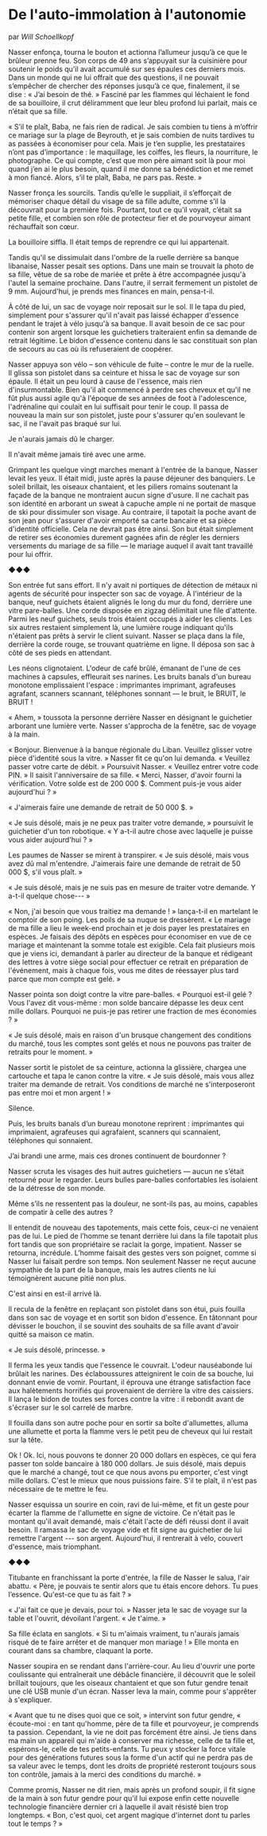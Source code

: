 # De l'auto-immolation à l'autonomie

par *Will Schoellkopf*

Nasser enfonça, tourna le bouton et actionna l’allumeur jusqu’à ce que le brûleur prenne feu. Son corps de 49 ans s’appuyait sur la cuisinière pour soutenir le poids qu’il avait accumulé sur ses épaules ces derniers mois. Dans un monde qui ne lui offrait que des questions, il ne pouvait s’empêcher de chercher des réponses jusqu’à ce que, finalement, il se dise : « J’ai besoin de thé. » Fasciné par les flammes qui léchaient le fond de sa bouilloire, il crut déliramment que leur bleu profond lui parlait, mais ce n’était que sa fille.

« S’il te plaît, Baba, ne fais rien de radical. Je sais combien tu tiens à m’offrir ce mariage sur la plage de Beyrouth, et je sais combien de nuits tardives tu as passées à économiser pour cela. Mais je t’en supplie, les prestataires n’ont pas d’importance : le maquillage, les coiffes, les fleurs, la nourriture, le photographe. Ce qui compte, c’est que mon père aimant soit là pour moi quand j’en ai le plus besoin, quand il me donne sa bénédiction et me remet à mon fiancé. Alors, s’il te plaît, Baba, ne pars pas. Reste. »

Nasser fronça les sourcils. Tandis qu’elle le suppliait, il s’efforçait de mémoriser chaque détail du visage de sa fille adulte, comme s’il la découvrait pour la première fois. Pourtant, tout ce qu’il voyait, c’était sa petite fille, et combien son rôle de protecteur fier et de pourvoyeur aimant réchauffait son cœur.

La bouilloire siffla. Il était temps de reprendre ce qui lui appartenait.

Tandis qu'il se dissimulait dans l'ombre de la ruelle derrière sa banque libanaise, Nasser pesait ses options. Dans une main se trouvait la photo de sa fille, vêtue de sa robe de mariée et prête à être accompagnée jusqu'à l'autel la semaine prochaine. Dans l'autre, il serrait fermement un pistolet de 9 mm. Aujourd'hui, je prends mes finances en main, pensa-t-il.

À côté de lui, un sac de voyage noir reposait sur le sol. Il le tapa du pied, simplement pour s'assurer qu'il n'avait pas laissé échapper d'essence pendant le trajet à vélo jusqu'à sa banque. Il avait besoin de ce sac pour contenir son argent lorsque les guichetiers traiteraient enfin sa demande de retrait légitime. Le bidon d'essence contenu dans le sac constituait son plan de secours au cas où ils refuseraient de coopérer.

Nasser appuya son vélo – son véhicule de fuite – contre le mur de la ruelle. Il glissa son pistolet dans sa ceinture et hissa le sac de voyage sur son épaule. Il était un peu lourd à cause de l'essence, mais rien d'insurmontable. Bien qu'il ait commencé à perdre ses cheveux et qu'il ne fût plus aussi agile qu'à l'époque de ses années de foot à l'adolescence, l'adrénaline qui coulait en lui suffisait pour tenir le coup. Il passa de nouveau la main sur son pistolet, juste pour s'assurer qu'en soulevant le sac, il ne l'avait pas braqué sur lui.

Je n'aurais jamais dû le charger.

Il n'avait même jamais tiré avec une arme.

Grimpant les quelque vingt marches menant à l'entrée de la banque, Nasser levait les yeux. Il était midi, juste après la pause déjeuner des banquiers. Le soleil brillait, les oiseaux chantaient, et les piliers romains soutenant la façade de la banque ne montraient aucun signe d'usure. Il ne cachait pas son identité en arborant un sweat à capuche ample ni ne portait de masque de ski pour dissimuler son visage. Au contraire, il tapotait la poche avant de son jean pour s'assurer d'avoir emporté sa carte bancaire et sa pièce d'identité officielle. Cela ne devrait pas être ainsi. Son but était simplement de retirer ses économies durement gagnées afin de régler les derniers versements du mariage de sa fille — le mariage auquel il avait tant travaillé pour lui offrir.

◆◆◆

Son entrée fut sans effort. Il n'y avait ni portiques de détection de métaux ni agents de sécurité pour inspecter son sac de voyage. À l'intérieur de la banque, neuf guichets étaient alignés le long du mur du fond, derrière une vitre pare-balles. Une corde disposée en zigzag délimitait une file d'attente. Parmi les neuf guichets, seuls trois étaient occupés à aider les clients. Les six autres restaient simplement là, une lumière rouge indiquant qu'ils n'étaient pas prêts à servir le client suivant. Nasser se plaça dans la file, derrière la corde rouge, se trouvant quatrième en ligne. Il déposa son sac à côté de ses pieds en attendant.

Les néons clignotaient. L'odeur de café brûlé, émanant de l'une de ces machines à capsules, effleurait ses narines. Les bruits banals d'un bureau monotone emplissaient l'espace : imprimantes imprimant, agrafeuses agrafant, scanners scannant, téléphones sonnant — le bruit, le BRUIT, le BRUIT !

« Ahem, » toussota la personne derrière Nasser en désignant le guichetier arborant une lumière verte. Nasser s'approcha de la fenêtre, sac de voyage à la main.

« Bonjour. Bienvenue à la banque régionale du Liban. Veuillez glisser votre pièce d'identité sous la vitre. » Nasser fit ce qu'on lui demanda. « Veuillez passer votre carte de débit. » Poursuivit Nasser. « Veuillez entrer votre code PIN. » Il saisit l'anniversaire de sa fille. « Merci, Nasser, d'avoir fourni la vérification. Votre solde est de 200 000 $. Comment puis-je vous aider aujourd'hui ? »

« J'aimerais faire une demande de retrait de 50 000 $. »

« Je suis désolé, mais je ne peux pas traiter votre demande, » poursuivit le guichetier d'un ton robotique. « Y a-t-il autre chose avec laquelle je puisse vous aider aujourd'hui ? »

Les paumes de Nasser se mirent à transpirer. « Je suis désolé, mais vous avez dû mal m'entendre. J'aimerais faire une demande de retrait de 50 000 $, s'il vous plaît. »

« Je suis désolé, mais je ne suis pas en mesure de traiter votre demande. Y a-t-il quelque chose--- »

« Non, j'ai besoin que vous traitiez ma demande ! » lança-t-il en martelant le comptoir de son poing. Les poils de sa nuque se dressèrent. « Le mariage de ma fille a lieu le week-end prochain et je dois payer les prestataires en espèces. Je faisais des dépôts en espèces pour économiser en vue de ce mariage et maintenant la somme totale est exigible. Cela fait plusieurs mois que je viens ici, demandant à parler au directeur de la banque et rédigeant des lettres à votre siège social pour effectuer ce retrait en préparation de l'événement, mais à chaque fois, vous me dites de réessayer plus tard parce que mon compte est gelé. »

Nasser pointa son doigt contre la vitre pare-balles. « Pourquoi est-il gelé ? Vous l'avez dit vous-même : mon solde bancaire dépasse les deux cent mille dollars. Pourquoi ne puis-je pas retirer une fraction de mes économies ? »

« Je suis désolé, mais en raison d'un brusque changement des conditions du marché, tous les comptes sont gelés et nous ne pouvons pas traiter de retraits pour le moment. »

Nasser sortit le pistolet de sa ceinture, actionna la glissière, chargea une cartouche et tapa le canon contre la vitre. « Je suis désolé, mais vous allez traiter ma demande de retrait. Vos conditions de marché ne s'interposeront pas entre moi et mon argent ! »

Silence.

Puis, les bruits banals d’un bureau monotone reprirent : imprimantes qui imprimaient, agrafeuses qui agrafaient, scanners qui scannaient, téléphones qui sonnaient.

J’ai brandi une arme, mais ces drones continuent de bourdonner ?

Nasser scruta les visages des huit autres guichetiers — aucun ne s’était retourné pour le regarder. Leurs bulles pare-balles confortables les isolaient de la détresse de son monde.

Même s’ils ne ressentent pas la douleur, ne sont-ils pas, au moins, capables de compatir à celle des autres ?

Il entendit de nouveau des tapotements, mais cette fois, ceux-ci ne venaient pas de lui. Le pied de l’homme se tenant derrière lui dans la file tapotait plus fort tandis que son propriétaire se raclait la gorge, impatient. Nasser se retourna, incrédule. L’homme faisait des gestes vers son poignet, comme si Nasser lui faisait perdre son temps. Non seulement Nasser ne reçut aucune sympathie de la part de la banque, mais les autres clients ne lui témoignèrent aucune pitié non plus.

C'est ainsi en est-il arrivé là.

Il recula de la fenêtre en replaçant son pistolet dans son étui, puis fouilla dans son sac de voyage et en sortit son bidon d'essence. En tâtonnant pour dévisser le bouchon, il se souvint des souhaits de sa fille avant d'avoir quitté sa maison ce matin.

« Je suis désolé, princesse. »

Il ferma les yeux tandis que l'essence le couvrait. L'odeur nauséabonde lui brûlait les narines. Des éclaboussures atteignirent le coin de sa bouche, lui donnant envie de vomir. Pourtant, il éprouva une étrange satisfaction face aux halètements horrifiés qui provenaient de derrière la vitre des caissiers. Il lança le bidon de toutes ses forces contre la vitre : il rebondit avant de s'écraser sur le sol carrelé de marbre.

Il fouilla dans son autre poche pour en sortir sa boîte d'allumettes, alluma une allumette et porta la flamme vers le petit peu de cheveux qui lui restait sur la tête.

Ok ! Ok. Ici, nous pouvons te donner 20 000 dollars en espèces, ce qui fera passer ton solde bancaire à 180 000 dollars. Je suis désolé, mais depuis que le marché a changé, tout ce que nous avons pu emporter, c'est vingt mille dollars. C'est le mieux que nous puissions faire. S'il te plaît, il n'est pas nécessaire de te mettre le feu.

Nasser esquissa un sourire en coin, ravi de lui-même, et fit un geste pour écarter la flamme de l'allumette en signe de victoire. Ce n'était pas le montant qu'il avait demandé, mais c'était l'acte de défi réussi dont il avait besoin. Il ramassa le sac de voyage vide et fit signe au guichetier de lui remettre l'argent --- son argent. Aujourd'hui, il rentrerait à vélo, couvert d'essence, mais triomphant.

◆◆◆

Titubante en franchissant la porte d'entrée, la fille de Nasser le salua, l'air abattu. « Père, je pouvais te sentir alors que tu étais encore dehors. Tu pues l’essence. Qu'est-ce que tu as fait ? »

« J'ai fait ce que je devais, pour toi. » Nasser jeta le sac de voyage sur la table et l'ouvrit, dévoilant l'argent. « Je t'aime. »

Sa fille éclata en sanglots. « Si tu m'aimais vraiment, tu n'aurais jamais risqué de te faire arrêter et de manquer mon mariage ! » Elle monta en courant dans sa chambre, claquant la porte.

Nasser soupira en se rendant dans l'arrière-cour. Au lieu d'ouvrir une porte coulissante qui entraînerait une débâcle financière, il découvrit que le soleil brillait toujours, que les oiseaux chantaient et que son futur gendre tenait une clé USB munie d'un écran. Nasser leva la main, comme pour s'apprêter à s'expliquer.

« Avant que tu ne dises quoi que ce soit, » intervint son futur gendre, « écoute-moi : en tant qu'homme, père de ta fille et pourvoyeur, je comprends ta passion. Cependant, la vie ne doit pas forcément être ainsi. Je tiens dans ma main un appareil qui m'aide à conserver ma richesse, celle de ta fille et, espérons-le, celle de tes petits-enfants. Tu peux y stocker la force vitale pour des générations futures sous la forme d'un actif qui ne perdra pas de sa valeur avec le temps, dont les droits de propriété resteront toujours sous ton contrôle, jamais à la merci des conditions du marché. »

Comme promis, Nasser ne dit rien, mais après un profond soupir, il fit signe de la main à son futur gendre pour qu'il lui expose enfin cette nouvelle technologie financière dernier cri à laquelle il avait résisté bien trop longtemps. « Bon, c'est quoi, cet argent magique d'internet dont tu parles tout le temps ? »